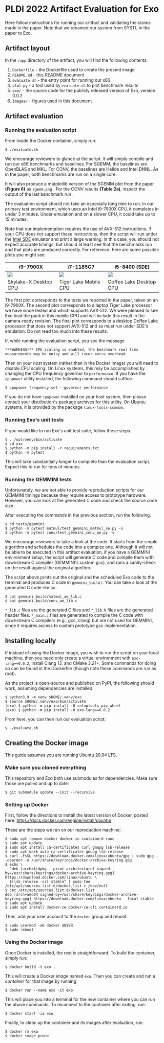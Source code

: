 # PLDI 2022 Artifact Evaluation for Exo

Here follow instructions for running our artifact and validating the claims made in the
paper. Note that we renamed our system from SYSTL in the paper to Exo.

## Artifact layout

In the `/app` directory of the artifact, you will find the following contents:

1. `Dockerfile` - the Dockerfile used to create the present image
2. `README.md` - this README document
3. `evaluate.sh` - the entry point for running our x86
4. `plot.py` - a tool used by `evaluate.sh` to plot benchmark results
5. `exo/` - the source code for the publicly released version of Exo, version 0.0.2
6. `images/` - figures used in this document

## Artifact evaluation

### Running the evaluation script

From inside the Docker container, simply run:

```
$ ./evaluate.sh
```

We encourage reviewers to glance at the script. It will simply compile and run our x86
benchmarks and baselines. For SGEMM, the baselines are OpenBLAS and MKL. For CONV, the
baselines are Halide and Intel DNNL. As in the paper, both benchmarks are run on a
single core.

It will also produce a matplotlib version of the SGEMM plot from the paper **(Figure
6)** as `sgemm.png` . For the CONV results **(Table 2a)**, inspect the output of the
last benchmark run .

The evaluation script should not take an especially long time to run. In our primary
test environment, which uses an Intel i9-7900X CPU, it completes in under 3 minutes.
Under emulation and on a slower CPU, it could take up to 15 minutes.

Note that our implementation requires the use of AVX-512 instructions. If your CPU does
not support these instructions, then the script will run under the [Intel SDE] emulator
and print a large warning. In this case, you should not expect accurate timings, but
should at least see that the benchmarks run and that plots are produced correctly. For
reference, here are some possible plots you might see.

| i9-7900X              | i7-1185G7             | i5-8400 (SDE)           |
|-----------------------|-----------------------|-------------------------|
| ![][sgemm-i9]         | ![][sgemm-i7]         | ![][sgemm-i5]           |
| Skylake-X Desktop CPU | Tiger Lake Mobile CPU | Coffee Lake Desktop CPU |

The first plot corresponds to the tests we reported in the paper, taken on an i9-7900X.
The second plot corresponds to a laptop Tiger Lake processor we have since tested and
which supports AVX-512. We were pleased to see Exo lead the pack in this mobile CPU and
will include this result in the camera-ready revision. The final plot corresponds to a
desktop Coffee Lake processor that does not support AVX-512 and so must run under SDE's
emulation. Do not read too much into these results.

If, while running the evaluation script, you see the message

```
***WARNING*** CPU scaling is enabled, the benchmark real time measurements may be noisy and will incur extra overhead.
```

Then on your _host_ system (rather than in the Docker image) you will need to disable
CPU scaling. On Linux systems, this may be accomplished by changing the CPU frequency
governor to `performance`. If you have the `cpupower` utility installed, the following
command should suffice.

```
$ cpupower frequency-set --governor performance
```

If you do not have `cpupower` installed on your host system, then please consult your
distribution's package archives for this utility. On Ubuntu systems, it is provided by
the package `linux-tools-common`.

### Running Exo's unit tests

If you would like to run Exo's unit test suite, follow these steps.

```
$ . /opt/venv/bin/activate
$ cd exo
$ python -m pip install -r requirements.txt
$ python -m pytest
```

This will take substantially longer to complete than the evaluation script. Expect this
to run for tens of minutes.

### Running the GEMMINI tests

Unfortunately, we are not able to provide reproduction scripts for our GEMMINI timings
because they require access to prototype hardware. However, you can look at the
generated C code and check the source code size.

After executing the commands in the previous section, run the following.

```
$ cd tests/gemmini
$ python -m pytest matmul/test_gemmini_matmul_ae.py -s
$ python -m pytest conv/test_gemmini_conv_ae.py -s
```

We encourage reviewers to take a look at the code. It starts from the simple algorithm and
schedules the code into a complex one. Although it will not be able to be executed in this artifact evaluation, if you
have a GEMMINI environment setup, the script will generate C code and compile them with downstream
C compiler (GEMMINI's custom gcc), and runs a sanity-check on the result against the original algorithm.

The script above prints out the original and the scheduled Exo code to the terminal and produces C code
in `gemmini_build/`. You can take a look at the generated C code like so:

```
$ cat gemmini_build/matmul_ae_lib.c
$ cat gemmini_build/conv_ae_lib.c
```

`*_lib.c` files are the generated C files and `*_lib.h` files are the generated header
files. `*_main.c` files are generated to compile the C code with downstream C compilers
(e.g., gcc, clang) but are not used for GEMMINI, since it requires access to custom
prototype gcc implementation.

## Installing locally

If instead of using the Docker image, you wish to run the script on your local machine,
then you need only create a virtual environment with `exo-lang==0.0.2`, install Clang
13, and CMake 3.21+. Some commands for doing so can be found in the Dockerfile (though
note these commands are run as root).

As the project is open-source and published on PyPI, the following should work, assuming
dependencies are installed.

```
$ python3.9 -m venv $HOME/.venv/exo
$ source $HOME/.venv/exo/bin/activate
(exo) $ python -m pip install -U setuptools pip wheel
(exo) $ python -m pip install -U exo-lang==0.0.2
```

From here, you can then run our evaluation script:

```
$ ./evaluate.sh
```

## Creating the Docker image

This guide assumes you are running Ubuntu 20.04 LTS.

### Make sure you cloned everything

This repository and Exo both use submodules for dependencies. Make sure those are pulled
and up to date:

```
$ git submodule update --init --recursive
```

### Setting up Docker

First, follow the directions to install the latest version of Docker, posted
here: https://docs.docker.com/engine/install/ubuntu/

These are the steps we ran on our reproduction machine:

```
$ sudo apt remove docker docker.io containerd runc
$ sudo apt update
$ sudo apt install ca-certificates curl gnupg lsb-release
$ sudo apt-mark auto ca-certificates gnupg lsb-release
$ curl -fsSL https://download.docker.com/linux/ubuntu/gpg | sudo gpg --dearmor -o /usr/share/keyrings/docker-archive-keyring.gpg
$ echo \
  "deb [arch=$(dpkg --print-architecture) signed-by=/usr/share/keyrings/docker-archive-keyring.gpg] https://download.docker.com/linux/ubuntu \
  $(lsb_release -cs) stable" | sudo tee /etc/apt/sources.list.d/docker.list > /dev/null
$ cat /etc/apt/sources.list.d/docker.list
deb [arch=amd64 signed-by=/usr/share/keyrings/docker-archive-keyring.gpg] https://download.docker.com/linux/ubuntu   focal stable
$ sudo apt update
$ sudo apt install docker-ce docker-ce-cli containerd.io
```

Then, add your user account to the `docker` group and reboot:

```
$ sudo usermod -aG docker $USER
$ sudo reboot
```

### Using the Docker image

Once Docker is installed, the rest is straightforward. To build the container, simply
run:

```
$ docker build -t exo .
```

This will create a Docker _image_ named `exo`. Then you can create and run a _container_
for that image by running:

```
$ docker run --name exo -it exo
```

This will place you into a terminal for the new container where you can run the above
commands. To reconnect to the container after exiting, run:

```
$ docker start -ia exo
```

Finally, to clean up the container and its images after evaluation, run:

```
$ docker rm exo
$ docker image prune
```

[sgemm-i5]: images/sgemm-i5.png

[sgemm-i7]: images/sgemm-i7.png

[sgemm-i9]: images/sgemm-i9.png

[Intel SDE]: https://www.intel.com/content/www/us/en/developer/articles/tool/software-development-emulator.html
